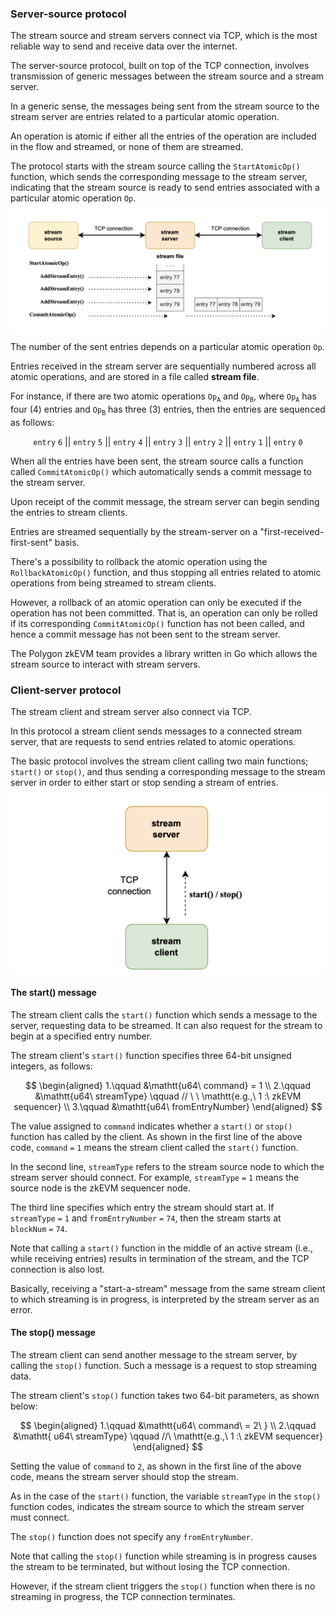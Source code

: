 
### Server-source protocol

The stream source and stream servers connect via TCP, which is the most reliable way to send and receive data over the internet.

The server-source protocol, built on top of the TCP connection, involves transmission of generic messages between the stream source and a stream server.

In a generic sense, the messages being sent from the stream source to the stream server are entries related to a particular atomic operation.

An operation is atomic if either all the entries of the operation are included in the flow and streamed, or none of them are streamed.

The protocol starts with the stream source calling the $\texttt{StartAtomicOp()}$ function, which sends the corresponding message to the stream server, indicating that the stream source is ready to send entries associated with a particular atomic operation $\texttt{Op}$.


![Figure](../../../img/zkEVM/ds-source-server-protocol.png)


The number of the sent entries depends on a particular atomic operation $\texttt{Op}$. 

Entries received in the stream server are sequentially numbered across all atomic operations, and are stored in a file called **stream file**. 

For instance, if there are two atomic operations $\mathtt{Op_A}$ and $\mathtt{Op_B}$, where $\mathtt{Op_A}$ has four (4) entries and $\mathtt{Op_B}$ has three (3) entries, then the entries are sequenced as follows:

$$
\texttt{entry}\ \mathtt{6}\ ||\ \texttt{entry}\ \mathtt{5}\ ||\ \texttt{entry}\ \mathtt{4}\ ||\ \texttt{entry}\ \mathtt{3}\ ||\ \texttt{entry}\ \mathtt{2}\ ||\ \texttt{entry}\ \mathtt{1}\ ||\ \texttt{entry}\ \mathtt{0}
$$

When all the entries have been sent, the stream source calls a function called $\texttt{CommitAtomicOp()}$ which automatically sends a commit message to the stream server. 

Upon receipt of the commit message, the stream server can begin sending the entries to stream clients.

Entries are streamed sequentially by the stream-server on a "first-received-first-sent" basis.

There's a possibility to rollback the atomic operation using the $\texttt{RollbackAtomicOp()}$ function, and thus stopping all entries related to atomic operations from being streamed to stream clients. 

However, a rollback of an atomic operation can only be executed if the operation has not been committed. That is, an operation can only be rolled if its corresponding $\texttt{CommitAtomicOp()}$ function has not been called, and hence a commit message has not been sent to the stream server.

The Polygon zkEVM team provides a library written in Go which allows the stream source to interact with stream servers.



### Client-server protocol

The stream client and stream server also connect via TCP.

In this protocol a stream client sends messages to a connected stream server, that are requests to send entries related to atomic operations.

The basic protocol involves the stream client calling two main functions; $\texttt{start()}$ or $\texttt{stop()}$, and thus sending a corresponding message to the stream server in order to either start or stop sending a stream of entries.

![Figure](../../../img/zkEVM/ds-client-server-protocol.png)


#### The start() message

The stream client calls the $\texttt{start()}$ function which sends a message to the server, requesting data to be streamed. It can also request for the stream to begin at a specified entry number.

The stream client's $\texttt{start()}$ function specifies three 64-bit unsigned integers, as follows:


$$
\begin{aligned}
1.\qquad &\mathtt{u64\ command} = 1 \\
2.\qquad &\mathtt{u64\ streamType} \qquad // \ \ \mathtt{e.g.,\ 1 :\ zkEVM sequencer} \\
3.\qquad &\mathtt{u64\ fromEntryNumber}
\end{aligned}
$$


The value assigned to $\texttt{command}$ indicates whether a  $\texttt{start()}$ or $\texttt{stop()}$ function has called by the client. As shown in the first line of the above code, $\mathtt{command\ =\ 1}$ means the stream client called the $\texttt{start()}$ function.

In the second line, $\texttt{streamType}$ refers to the stream source node to which the stream server should connect. For example, $\mathtt{streamType\ =\ 1}$ means the source node is the zkEVM sequencer node.

The third line specifies which entry the stream should start at. If $\mathtt{streamType\ =\ 1}$ and $\mathtt{fromEntryNumber\ =\ 74}$, then the stream starts at $\mathtt{blockNum\ =\ 74}$.

Note that calling a $\texttt{start()}$ function in the middle of an active stream (i.e., while receiving entries) results in termination of the stream, and the TCP connection is also lost.

Basically, receiving a "start-a-stream" message from the same stream client to which streaming is in progress, is interpreted by the stream server as an error.


#### The stop() message

The stream client can send another message to the stream server, by calling the $\texttt{stop()}$ function. Such a message is a request to stop streaming data.

The stream client's $\texttt{stop()}$ function takes two 64-bit parameters, as shown below:

$$
\begin{aligned}
1.\qquad &\mathtt{u64\ command\ = 2\ } \\ 
2.\qquad &\mathtt{ u64\ streamType} \qquad //\  \mathtt{e.g.,\ 1 :\ zkEVM sequencer}
\end{aligned}
$$

Setting the value of $\mathtt{command}$ to $\mathtt{2}$, as shown in the first line of the above code, means the stream server should stop the stream.

As in the case of the $\texttt{start()}$ function, the variable $\texttt{streamType}$ in the $\texttt{stop()}$ function codes, indicates the stream source to which the stream server must connect.

The $\texttt{stop()}$ function does not specify any $\texttt{fromEntryNumber}$.

Note that calling the $\texttt{stop()}$ function while streaming is in progress causes the stream to be terminated, but without losing the TCP connection.

However, if the stream client triggers the $\texttt{stop()}$ function when there is no streaming in progress, the TCP connection terminates.

